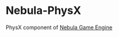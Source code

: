 Nebula-PhysX
============

PhysX component of [Nebula Game Engine](http://github.com/chuck1/Nebula)
